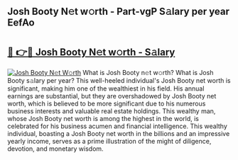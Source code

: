 ## Josh Booty N𝚎t w𝚘rth - Part-vgP S𝚊lary per year EefAo

# <h2><a href="http://gc2z9gv.nevu.top/?p=Josh+Booty">🔗 👉🔴 Josh Booty N𝚎t w𝚘rth - S𝚊lary</a></h2>

[![Josh Booty N𝚎t W𝚘rth](https://i.imgur.com/Oavwk0R.jpeg)](http://gc2z9gv.nevu.top/?p=Josh+Booty)
What is Josh Booty n𝚎t w𝚘rth? What is Josh Booty s𝚊lary per year?
This well-heeled individual's Josh Booty net worth is significant, making him one of the wealthiest in his field. His annual earnings are substantial, but they are overshadowed by Josh Booty net worth, which is believed to be more significant due to his numerous business interests and valuable real estate holdings. This wealthy man, whose Josh Booty net worth is among the highest in the world, is celebrated for his business acumen and financial intelligence. This wealthy individual, boasting a Josh Booty net worth in the billions and an impressive yearly income, serves as a prime illustration of the might of diligence, devotion, and monetary wisdom.
